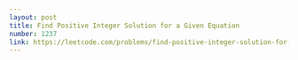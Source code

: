 ```yaml
---
layout: post
title: Find Positive Integer Solution for a Given Equation
number: 1237
link: https://leetcode.com/problems/find-positive-integer-solution-for-a-given-equation
---
```


